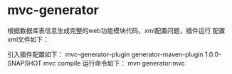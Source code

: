 # mvc-generator
根据数据库表信息生成完整的web功能模块代码，xml配置问题，插件运行
配置xml文件如下：

引入插件配置如下：
 <build>
      <plugins>
        <plugin>
          <groupId>mvc-generator-plugin</groupId>
          <artifactId>generator-maven-plugin</artifactId>
          <version>1.0.0-SNAPSHOT</version>
          <executions>
            <execution>
              <goals>
                <goal>mvc</goal>
              </goals>
              <phase>compile</phase>
            </execution>
          </executions>
        </plugin>
      </plugins>
    </build>
 运行命令如下：
 mvn generator:mvc
